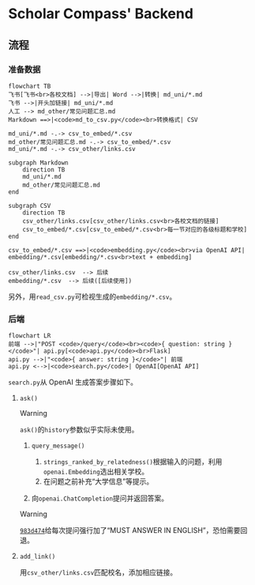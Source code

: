 # Scholar Compass' Backend

## 流程

### 准备数据

```mermaid
flowchart TB
飞书[飞书<br>各校文档] -->|导出| Word -->|转换| md_uni/*.md
飞书 -->|开头加链接| md_uni/*.md
人工 --> md_other/常见问题汇总.md
Markdown ==>|<code>md_to_csv.py</code><br>转换格式| CSV

md_uni/*.md -.-> csv_to_embed/*.csv
md_other/常见问题汇总.md -.-> csv_to_embed/*.csv
md_uni/*.md -.-> csv_other/links.csv

subgraph Markdown
    direction TB
    md_uni/*.md
    md_other/常见问题汇总.md
end

subgraph CSV
    direction TB
    csv_other/links.csv[csv_other/links.csv<br>各校文档的链接]
    csv_to_embed/*.csv[csv_to_embed/*.csv<br>每一节对应的各级标题和学校]
end

csv_to_embed/*.csv ==>|<code>embedding.py</code><br>via OpenAI API| embedding/*.csv[embedding/*.csv<br>text + embedding]

csv_other/links.csv  --> 后续
embedding/*.csv  --> 后续([后续使用])
```

另外，用`read_csv.py`可检视生成的`embedding/*.csv`。

### 后端

```mermaid
flowchart LR
前端 -->|"POST <code>/query</code><br><code>{ question: string }</code>"| api.py[<code>api.py</code><br>Flask]
api.py -->|"<code>{ answer: string }</code>"| 前端
api.py <-->|<code>search.py</code>| OpenAI[OpenAI API]
```

`search.py`从 OpenAI 生成答案步骤如下。

1. `ask()`

   > [!WARNING]
   >
   > `ask()`的`history`参数似乎实际未使用。

   1. `query_message()`
      1. `strings_ranked_by_relatedness()`根据输入的问题，利用`openai.Embedding`选出相关学校。
      2. 在问题之前补充“大学信息”等提示。

   2. 向`openai.ChatCompletion`提问并返回答案。

   > [!WARNING]
   >
   > [`983d474`](https://github.com/Scholar-Compass/Scholar-Compass-backend/commit/983d4747810aa3e0b64295499f6c9df4622b494b)给每次提问强行加了“MUST ANSWER IN ENGLISH”，恐怕需要回退。

2. `add_link()`

   用`csv_other/links.csv`匹配校名，添加相应链接。
